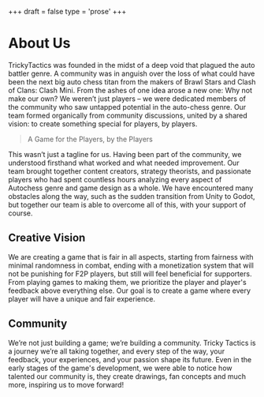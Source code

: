 ﻿+++
draft = false
type = 'prose'
+++

# About Us
TrickyTactics was founded in the midst of a deep void that plagued the auto battler genre. A community was in anguish over the loss of what could have been the next big auto chess titan from the makers of Brawl Stars and Clash of Clans: Clash Mini. From the ashes of one idea arose a new one: Why not make our own?
We weren’t just players – we were dedicated members of the  community who saw untapped potential in the auto-chess genre. Our team formed organically from community discussions, united by a shared vision: to create something special for players, by players.

> A Game for the Players, by the Players

This wasn’t just a tagline for us. Having been part of the community, we understood firsthand what worked and what needed improvement. Our team brought together content creators, strategy theorists, and passionate players who had spent countless hours analyzing every aspect of Autochess genre and game design as a whole.
We have encountered many obstacles along the way, such as the sudden transition from Unity to Godot, but together our team is able to overcome all of this, with your support of course.

## Creative Vision
We are creating  a game that is fair in all aspects, starting from fairness with minimal randomness in combat, ending with a monetization system that will not be punishing for F2P players, but still will feel beneficial for supporters.
From playing games to making them, we prioritize the player and player's feedback above everything else. Our goal is to create a game where every player will have a unique and fair experience.

## Community
We’re not just building a game; we’re building a community. Tricky Tactics is a journey we’re all taking together, and every step of the way, your feedback, your experiences, and your passion shape its future. Even in the early stages of the game's development, we were able to notice how talented our community is, they create drawings, fan concepts and much more, inspiring us to move forward!